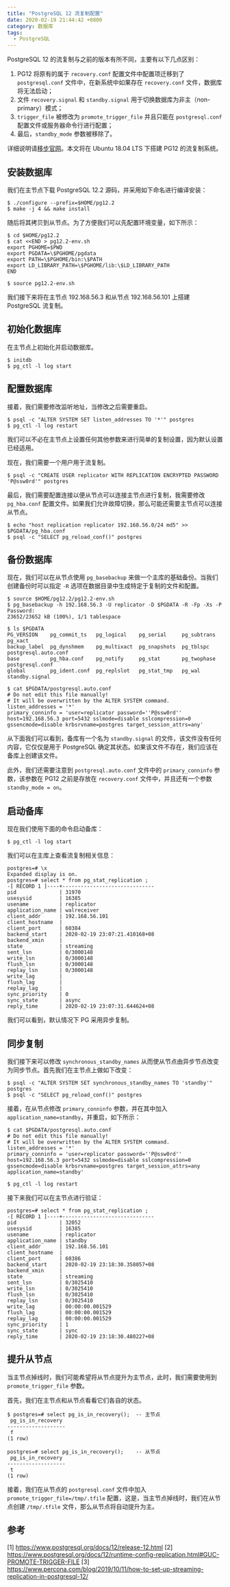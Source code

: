 ```yaml
---
title: "PostgreSQL 12 流复制配置"
date: 2020-02-19 21:44:42 +0800
category: 数据库
tags:
  - PostgreSQL
---
```


PostgreSQL 12 的流复制与之前的版本有所不同，主要有以下几点区别：

1. PG12 将原有的属于 `recovery.conf` 配置文件中配置项迁移到了 `postgresql.conf` 文件中，在新系统中如果存在 `recovery.conf` 文件，数据库将无法启动；
2. 文件 `recovery.signal` 和 `standby.signal` 用于切换数据库为非主（non-primary）模式；
3. `trigger_file` 被修改为 `promote_trigger_file` 并且只能在 `postgresql.conf` 配置文件或服务器命令行进行配置；
4. 最后，`standby_mode` 参数被移除了。

详细说明请[移步官网](https://www.postgresql.org/docs/12/release-12.html)。本文将在 Ubuntu 18.04 LTS 下搭建 PG12 的流复制系统。

<!-- more -->

## 安装数据库

我们在主节点下载 PostgreSQL 12.2 源码，并采用如下命名进行编译安装：

``` shell
$ ./configure --prefix=$HOME/pg12.2
$ make -j 4 && make install
```

随后将其拷贝到从节点。为了方便我们可以先配置环境变量，如下所示：

``` shell
$ cd $HOME/pg12.2
$ cat <<END > pg12.2-env.sh
export PGHOME=$PWD
export PGDATA=\$PGHOME/pgdata
export PATH=\$PGHOME/bin:\$PATH
export LD_LIBRARY_PATH=\$PGHOME/lib:\$LD_LIBRARY_PATH
END

$ source pg12.2-env.sh
```

我们接下来将在主节点 192.168.56.3 和从节点 192.168.56.101 上搭建 PostgreSQL 流复制。

## 初始化数据库

在主节点上初始化并启动数据库。

``` shell
$ initdb
$ pg_ctl -l log start
```

## 配置数据库

接着，我们需要修改监听地址，当修改之后需要重启。

``` shell
$ psql -c "ALTER SYSTEM SET listen_addresses TO '*'" postgres
$ pg_ctl -l log restart
```
我们可以不必在主节点上设置任何其他参数来进行简单的复制设置，因为默认设置已经适用。

现在，我们需要一个用户用于流复制。

``` shell
$ psql -c "CREATE USER replicator WITH REPLICATION ENCRYPTED PASSWORD 'P@ssw0rd'" postgres
```

最后，我们需要配置连接以便从节点可以连接主节点进行复制，我需要修改 `pg_hba.conf` 配置文件。如果我们允许故障切换，那么可能还需要主节点可以连接从节点。

``` shell
$ echo "host replication replicator 192.168.56.0/24 md5" >> $PGDATA/pg_hba.conf
$ psql -c "SELECT pg_reload_conf()" postgres
```

## 备份数据库

现在，我们可以在从节点使用 `pg_basebackup` 来做一个主库的基础备份。当我们创建备份时可以指定 `-R` 选项在数据目录中生成特定于复制的文件和配置。

``` shell
$ source $HOME/pg12.2/pg12.2-env.sh
$ pg_basebackup -h 192.168.56.3 -U replicator -D $PGDATA -R -Fp -Xs -P
Password:
23652/23652 kB (100%), 1/1 tablespace

$ ls $PGDATA
PG_VERSION    pg_commit_ts   pg_logical    pg_serial     pg_subtrans  pg_xact
backup_label  pg_dynshmem    pg_multixact  pg_snapshots  pg_tblspc    postgresql.auto.conf
base          pg_hba.conf    pg_notify     pg_stat       pg_twophase  postgresql.conf
global        pg_ident.conf  pg_replslot   pg_stat_tmp   pg_wal       standby.signal

$ cat $PGDATA/postgresql.auto.conf
# Do not edit this file manually!
# It will be overwritten by the ALTER SYSTEM command.
listen_addresses = '*'
primary_conninfo = 'user=replicator password=''P@ssw0rd'' host=192.168.56.3 port=5432 sslmode=disable sslcompression=0 gssencmode=disable krbsrvname=postgres target_session_attrs=any'
```

从下面我们可以看到，备库有一个名为 `standby.signal` 的文件，该文件没有任何内容，它仅仅是用于 PostgreSQL 确定其状态。如果该文件不存在，我们应该在备库上创建该文件。

此外，我们还需要注意到 `postgresql.auto.conf` 文件中的 `primary_conninfo` 参数，该参数在 PG12 之前是存放在 `recovery.conf` 文件中，并且还有一个参数 `standby_mode = on`。

## 启动备库

现在我们使用下面的命令启动备库：

``` shell
$ pg_ctl -l log start
```

我们可以在主库上查看流复制相关信息：

```
postgres=# \x
Expanded display is on.
postgres=# select * from pg_stat_replication ;
-[ RECORD 1 ]----+------------------------------
pid              | 31970
usesysid         | 16385
usename          | replicator
application_name | walreceiver
client_addr      | 192.168.56.101
client_hostname  |
client_port      | 60384
backend_start    | 2020-02-19 23:07:21.410168+08
backend_xmin     |
state            | streaming
sent_lsn         | 0/3000148
write_lsn        | 0/3000148
flush_lsn        | 0/3000148
replay_lsn       | 0/3000148
write_lag        |
flush_lag        |
replay_lag       |
sync_priority    | 0
sync_state       | async
reply_time       | 2020-02-19 23:07:31.644624+08
```

我们可以看到，默认情况下 PG 采用异步复制。

## 同步复制

我们接下来可以修改 `synchronous_standby_names` 从而使从节点由异步节点改变为同步节点。首先我们在主节点上做如下改变：

```
$ psql -c "ALTER SYSTEM SET synchronous_standby_names TO 'standby'" postgres
$ psql -c "SELECT pg_reload_conf()" postgres
```

接着，在从节点修改 `primary_conninfo` 参数，并在其中加入 `application_name=standby`，并重启，如下所示：

```
$ cat $PGDATA/postgresql.auto.conf
# Do not edit this file manually!
# It will be overwritten by the ALTER SYSTEM command.
listen_addresses = '*'
primary_conninfo = 'user=replicator password=''P@ssw0rd'' host=192.168.56.3 port=5432 sslmode=disable sslcompression=0 gssencmode=disable krbsrvname=postgres target_session_attrs=any application_name=standby'

$ pg_ctl -l log restart
```

接下来我们可以在主节点进行验证：

```
postgres=# select * from pg_stat_replication ;
-[ RECORD 1 ]----+------------------------------
pid              | 32052
usesysid         | 16385
usename          | replicator
application_name | standby
client_addr      | 192.168.56.101
client_hostname  |
client_port      | 60386
backend_start    | 2020-02-19 23:18:30.358057+08
backend_xmin     |
state            | streaming
sent_lsn         | 0/3025410
write_lsn        | 0/3025410
flush_lsn        | 0/3025410
replay_lsn       | 0/3025410
write_lag        | 00:00:00.001529
flush_lag        | 00:00:00.001529
replay_lag       | 00:00:00.001529
sync_priority    | 1
sync_state       | sync
reply_time       | 2020-02-19 23:18:30.480227+08
```

## 提升从节点

当主节点掉线时，我们可能希望将从节点提升为主节点，此时，我们需要使用到 `promote_trigger_file` 参数。

首先，我们在主节点和从节点看看它们各自的状态。

```
$ postgres=# select pg_is_in_recovery();  -- 主节点
 pg_is_in_recovery
-------------------
 f
(1 row)
```

```
postgres=# select pg_is_in_recovery();    -- 从节点
 pg_is_in_recovery
-------------------
 t
(1 row)
```

接着，我们在从节点的 `postgresql.conf` 文件中加入 `promote_trigger_file=/tmp/.tfile` 配置，这是，当主节点掉线时，我们在从节点创建 `/tmp/.tfile` 文件，那么从节点将自动提升为主。

## 参考

[1] https://www.postgresql.org/docs/12/release-12.html
[2] https://www.postgresql.org/docs/12/runtime-config-replication.html#GUC-PROMOTE-TRIGGER-FILE
[3] https://www.percona.com/blog/2019/10/11/how-to-set-up-streaming-replication-in-postgresql-12/
